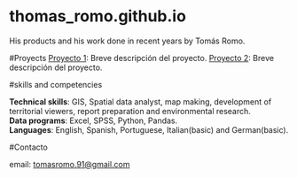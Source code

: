 # thomas_romo.github.io
His products and his work done in recent years by Tomás Romo.

#Proyects
[Proyecto 1](link_al_proyecto_1): Breve descripción del proyecto.
[Proyecto 2](link_al_proyecto_2): Breve descripción del proyecto.

#skills and competencies
 
**Technical skills**: GIS, Spatial data analyst, map making, development of territorial viewers, report preparation and environmental research.  
**Data programs**: Excel, SPSS, Python, Pandas.  
**Languages**: English, Spanish, Portuguese, Italian(basic) and German(basic).  

#Contacto

email: tomasromo.91@gmail.com

